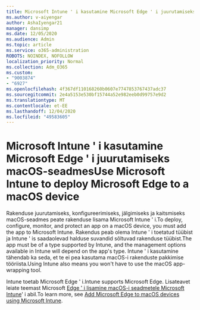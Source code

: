```yaml
---
title: Microsoft Intune ' i kasutamine Microsoft Edge ' i juurutamiseks macOS-seadmes
ms.author: v-aiyengar
author: AshaIyengar21
manager: dansimp
ms.date: 12/05/2020
ms.audience: Admin
ms.topic: article
ms.service: o365-administration
ROBOTS: NOINDEX, NOFOLLOW
localization_priority: Normal
ms.collection: Adm_O365
ms.custom:
- "9003874"
- "6927"
ms.openlocfilehash: 4f367df110168260b0607e7747853767437adc37
ms.sourcegitcommit: 2e4a5153e530bf15744a52e982eeb0d99757e9d2
ms.translationtype: MT
ms.contentlocale: et-EE
ms.lasthandoff: 12/04/2020
ms.locfileid: "49583605"
---
```

# <a name="use-microsoft-intune-to-deploy-microsoft-edge-to-a-macos-device"></a><span data-ttu-id="d9e3d-102">Microsoft Intune ' i kasutamine Microsoft Edge ' i juurutamiseks macOS-seadmes</span><span class="sxs-lookup"><span data-stu-id="d9e3d-102">Use Microsoft Intune to deploy Microsoft Edge to a macOS device</span></span>

<span data-ttu-id="d9e3d-103">Rakenduse juurutamiseks, konfigureerimiseks, jälgimiseks ja kaitsmiseks macOS-seadmes peate rakenduse lisama Microsoft Intune ' i.</span><span class="sxs-lookup"><span data-stu-id="d9e3d-103">To deploy, configure, monitor, and protect an app on a macOS device, you must add the app to Microsoft Intune.</span></span> <span data-ttu-id="d9e3d-104">Rakendus peab olema Intune ' i toetatud tüübist ja Intune ' is saadaolevad halduse suvandid sõltuvad rakenduse tüübist.</span><span class="sxs-lookup"><span data-stu-id="d9e3d-104">The app must be of a type supported by Intune, and the management options available in Intune will depend on the app's type.</span></span> <span data-ttu-id="d9e3d-105">Intune ' i kasutamine tähendab ka seda, et te ei pea kasutama macOS-i rakenduste pakkimise tööriista.</span><span class="sxs-lookup"><span data-stu-id="d9e3d-105">Using Intune also means you won't have to use the macOS app-wrapping tool.</span></span>

<span data-ttu-id="d9e3d-106">Intune toetab Microsoft Edge ' i.</span><span class="sxs-lookup"><span data-stu-id="d9e3d-106">Intune supports Microsoft Edge.</span></span> <span data-ttu-id="d9e3d-107">Lisateavet leiate teemast Microsoft [Edge ' i lisamine macOS-i seadmetele Microsoft Intune](https://go.microsoft.com/fwlink/?linkid=2134949)' i abil.</span><span class="sxs-lookup"><span data-stu-id="d9e3d-107">To learn more, see [Add Microsoft Edge to macOS devices using Microsoft Intune](https://go.microsoft.com/fwlink/?linkid=2134949).</span></span>